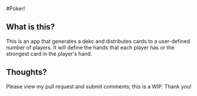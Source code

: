 #Poker!

## What is this?

This is an app that generates a dekc and distributes cards to a user-defined
number of players. It will define the hands that each player has or the
strongest card in the player's hand.

## Thoughts?

Please view my pull request and submit comments; this is a WIP. Thank you!

